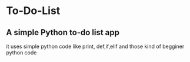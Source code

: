 # To-Do-List
## A simple Python to-do list app
it uses simple python code like print, def,if,elif and those kind of begginer python code
